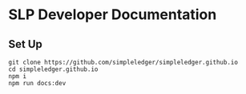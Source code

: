 # SLP Developer Documentation

## Set Up

```
git clone https://github.com/simpleledger/simpleledger.github.io
cd simpleledger.github.io
npm i
npm run docs:dev
```
